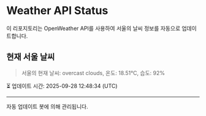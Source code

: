 
# Weather API Status

이 리포지토리는 OpenWeather API를 사용하여 서울의 날씨 정보를 자동으로 업데이트합니다.

## 현재 서울 날씨
> 서울의 현재 날씨: overcast clouds, 온도: 18.51°C, 습도: 92%

⏳ 업데이트 시간: 2025-09-28 12:48:34 (UTC)

---
자동 업데이트 봇에 의해 관리됩니다.
